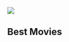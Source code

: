  <img src="https://res.cloudinary.com/hicm/image/upload/v1643832732/github/best-movies_uujkru.png" >

## Best Movies
